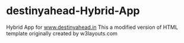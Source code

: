 # destinyahead-Hybrid-App
Hybrid App for www.destinyahead.in
This a modified version of HTML template originally created by w3layouts.com
